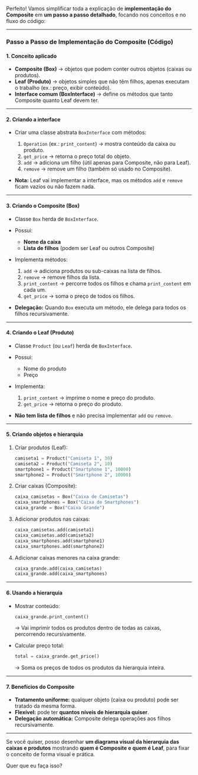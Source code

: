 Perfeito! Vamos simplificar toda a explicação de **implementação do Composite** em **um passo a passo detalhado**, focando nos conceitos e no fluxo do código:

---

### **Passo a Passo de Implementação do Composite (Código)**

#### **1. Conceito aplicado**

* **Composite (Box)** → objetos que podem conter outros objetos (caixas ou produtos).
* **Leaf (Produto)** → objetos simples que não têm filhos, apenas executam o trabalho (ex.: preço, exibir conteúdo).
* **Interface comum (BoxInterface)** → define os métodos que tanto Composite quanto Leaf devem ter.

---

#### **2. Criando a interface**

* Criar uma classe abstrata `BoxInterface` com métodos:

  1. `Operation` (ex.: `print_content`) → mostra conteúdo da caixa ou produto.
  2. `get_price` → retorna o preço total do objeto.
  3. `add` → adiciona um filho (útil apenas para Composite, não para Leaf).
  4. `remove` → remove um filho (também só usado no Composite).

* **Nota:** Leaf vai implementar a interface, mas os métodos `add` e `remove` ficam vazios ou não fazem nada.

---

#### **3. Criando o Composite (Box)**

* Classe `Box` herda de `BoxInterface`.

* Possui:

  * **Nome da caixa**
  * **Lista de filhos** (podem ser Leaf ou outros Composite)

* Implementa métodos:

  1. `add` → adiciona produtos ou sub-caixas na lista de filhos.
  2. `remove` → remove filhos da lista.
  3. `print_content` → percorre todos os filhos e chama `print_content` em cada um.
  4. `get_price` → soma o preço de todos os filhos.

* **Delegação:** Quando `Box` executa um método, ele delega para todos os filhos recursivamente.

---

#### **4. Criando o Leaf (Produto)**

* Classe `Product` (ou `Leaf`) herda de `BoxInterface`.
* Possui:

  * Nome do produto
  * Preço
* Implementa:

  1. `print_content` → imprime o nome e preço do produto.
  2. `get_price` → retorna o preço do produto.
* **Não tem lista de filhos** e não precisa implementar `add` ou `remove`.

---

#### **5. Criando objetos e hierarquia**

1. Criar produtos (Leaf):

   ```python
   camiseta1 = Product("Camiseta 1", 30)
   camiseta2 = Product("Camiseta 2", 10)
   smartphone1 = Product("Smartphone 1", 10000)
   smartphone2 = Product("Smartphone 2", 10000)
   ```
2. Criar caixas (Composite):

   ```python
   caixa_camisetas = Box("Caixa de Camisetas")
   caixa_smartphones = Box("Caixa de Smartphones")
   caixa_grande = Box("Caixa Grande")
   ```
3. Adicionar produtos nas caixas:

   ```python
   caixa_camisetas.add(camiseta1)
   caixa_camisetas.add(camiseta2)
   caixa_smartphones.add(smartphone1)
   caixa_smartphones.add(smartphone2)
   ```
4. Adicionar caixas menores na caixa grande:

   ```python
   caixa_grande.add(caixa_camisetas)
   caixa_grande.add(caixa_smartphones)
   ```

---

#### **6. Usando a hierarquia**

* Mostrar conteúdo:

  ```python
  caixa_grande.print_content()
  ```

  → Vai imprimir todos os produtos dentro de todas as caixas, percorrendo recursivamente.

* Calcular preço total:

  ```python
  total = caixa_grande.get_price()
  ```

  → Soma os preços de todos os produtos da hierarquia inteira.

---

#### **7. Benefícios do Composite**

* **Tratamento uniforme:** qualquer objeto (caixa ou produto) pode ser tratado da mesma forma.
* **Flexível:** pode ter **quantos níveis de hierarquia quiser**.
* **Delegação automática:** Composite delega operações aos filhos recursivamente.

---

Se você quiser, posso desenhar **um diagrama visual da hierarquia das caixas e produtos** mostrando **quem é Composite e quem é Leaf**, para fixar o conceito de forma visual e prática.

Quer que eu faça isso?
